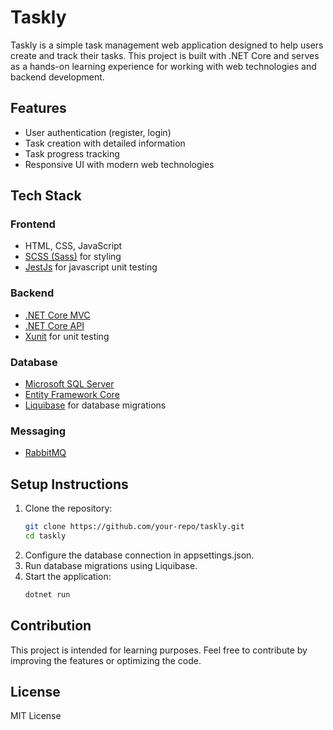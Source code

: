 # Taskly  

Taskly is a simple task management web application designed to help users create and track their tasks. This project is built with .NET Core and serves as a hands-on learning experience for working with web technologies and backend development.  

## Features  
- User authentication (register, login)  
- Task creation with detailed information  
- Task progress tracking  
- Responsive UI with modern web technologies  

## Tech Stack  
### Frontend  
- HTML, CSS, JavaScript  
- [SCSS (Sass)](https://sass-lang.com/) for styling
- [JestJs](https://jestjs.io/) for javascript unit testing

### Backend  
- [.NET Core MVC](https://learn.microsoft.com/vi-vn/aspnet/core/tutorials/first-mvc-app/start-mvc?view=aspnetcore-9.0&tabs=visual-studio)  
- [.NET Core API](https://learn.microsoft.com/en-us/aspnet/core/tutorials/first-web-api?view=aspnetcore-9.0&tabs=visual-studio)  
- [Xunit](https://xunit.net/) for unit testing

### Database  
- [Microsoft SQL Server](https://www.microsoft.com/en-us/sql-server)  
- [Entity Framework Core](https://learn.microsoft.com/en-us/ef/core/)  
- [Liquibase](https://www.liquibase.com/) for database migrations  

### Messaging  
- [RabbitMQ](https://www.rabbitmq.com/)    

## Setup Instructions  
1. Clone the repository:  
   ```sh
   git clone https://github.com/your-repo/taskly.git
   cd taskly
   
2. Configure the database connection in appsettings.json.
3. Run database migrations using Liquibase.
4. Start the application:
   ```sh
   dotnet run

## Contribution
This project is intended for learning purposes. Feel free to contribute by improving the features or optimizing the code.

## License
MIT License
